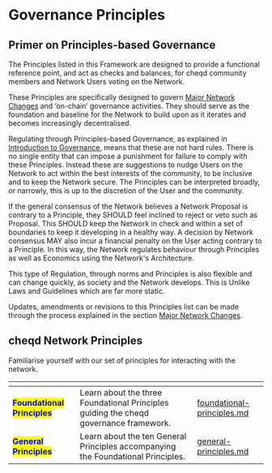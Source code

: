 # Governance Principles

## Primer on Principles-based Governance

The Principles listed in this Framework are designed to provide a functional reference point, and act as checks and balances, for cheqd community members and Network Users voting on the Network.

These Principles are specifically designed to govern [Major Network Changes](../../participate/network-changes/major.md) and ‘on-chain’ governance activities. They should serve as the foundation and baseline for the Network to build upon as it iterates and becomes increasingly decentralised.

Regulating through Principles-based Governance, as explained in [Introduction to Governance](../introduction-to-governance.md), means that these are not hard rules. There is no single entity that can impose a punishment for failure to comply with these Principles. Instead these are suggestions to nudge Users on the Network to act within the best interests of the community, to be inclusive and to keep the Network secure. The Principles can be interpreted broadly, or narrowly, this is up to the discretion of the User and the community.

If the general consensus of the Network believes a Network Proposal is contrary to a Principle, they SHOULD feel inclined to reject or veto such as Proposal. This SHOULD keep the Network in check and within a set of boundaries to keep it developing in a healthy way. A decision by Network consensus MAY also incur a financial penalty on the User acting contrary to a Principle. In this way, the Network regulates behaviour through Principles as well as Economics using the Network's Architecture.

This type of Regulation, through norms and Principles is also flexible and can change quickly, as society and the Network develops. This is Unlike Laws and Guidelines which are far more static.

Updates, amendments or revisions to this Principles list can be made through the process explained in the section [Major Network Changes](../../participate/network-changes/major.md).

## cheqd Network Principles

Familiarise yourself with our set of principles for interacting with the network.

<table data-card-size="large" data-view="cards"><thead><tr><th></th><th></th><th data-hidden data-card-target data-type="content-ref"></th></tr></thead><tbody><tr><td><mark style="color:blue;"><strong>Foundational Principles</strong></mark></td><td>Learn about the three Foundational Principles guiding the cheqd governance framework.</td><td><a href="foundational-principles.md">foundational-principles.md</a></td></tr><tr><td><mark style="color:blue;"><strong>General Principles</strong></mark></td><td>Learn about the ten General Principles accompanying the Foundational Principles. </td><td><a href="general-principles.md">general-principles.md</a></td></tr></tbody></table>
